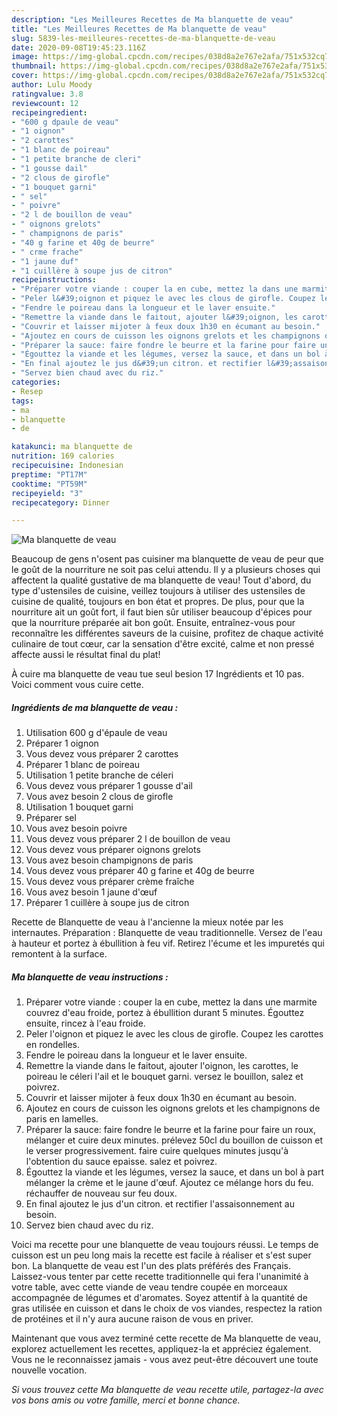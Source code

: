 ```yaml
---
description: "Les Meilleures Recettes de Ma blanquette de veau"
title: "Les Meilleures Recettes de Ma blanquette de veau"
slug: 5839-les-meilleures-recettes-de-ma-blanquette-de-veau
date: 2020-09-08T19:45:23.116Z
image: https://img-global.cpcdn.com/recipes/038d8a2e767e2afa/751x532cq70/ma-blanquette-de-veau-photo-principale-de-la-recette.jpg
thumbnail: https://img-global.cpcdn.com/recipes/038d8a2e767e2afa/751x532cq70/ma-blanquette-de-veau-photo-principale-de-la-recette.jpg
cover: https://img-global.cpcdn.com/recipes/038d8a2e767e2afa/751x532cq70/ma-blanquette-de-veau-photo-principale-de-la-recette.jpg
author: Lulu Moody
ratingvalue: 3.8
reviewcount: 12
recipeingredient:
- "600 g dpaule de veau"
- "1 oignon"
- "2 carottes"
- "1 blanc de poireau"
- "1 petite branche de cleri"
- "1 gousse dail"
- "2 clous de girofle"
- "1 bouquet garni"
- " sel"
- " poivre"
- "2 l de bouillon de veau"
- " oignons grelots"
- " champignons de paris"
- "40 g farine et 40g de beurre"
- " crme frache"
- "1 jaune duf"
- "1 cuillère à soupe jus de citron"
recipeinstructions:
- "Préparer votre viande : couper la en cube, mettez la dans une marmite couvrez d&#39;eau froide, portez à ébullition durant 5 minutes. Égouttez ensuite, rincez à l&#39;eau froide."
- "Peler l&#39;oignon et piquez le avec les clous de girofle. Coupez les carottes en rondelles."
- "Fendre le poireau dans la longueur et le laver ensuite."
- "Remettre la viande dans le faitout, ajouter l&#39;oignon, les carottes, le poireau le céleri l&#39;ail et le bouquet garni. versez le bouillon, salez et poivrez."
- "Couvrir et laisser mijoter à feux doux 1h30 en écumant au besoin."
- "Ajoutez en cours de cuisson les oignons grelots et les champignons de paris en lamelles."
- "Préparer la sauce: faire fondre le beurre et la farine pour faire un roux, mélanger et cuire deux minutes. prélevez 50cl du bouillon de cuisson et le verser progressivement. faire cuire quelques minutes jusqu&#39;à l&#39;obtention du sauce epaisse. salez et poivrez."
- "Égouttez la viande et les légumes, versez la sauce, et dans un bol à part mélanger la crème et le jaune d&#39;œuf. Ajoutez ce mélange hors du feu. réchauffer de nouveau sur feu doux."
- "En final ajoutez le jus d&#39;un citron. et rectifier l&#39;assaisonnement au besoin."
- "Servez bien chaud avec du riz."
categories:
- Resep
tags:
- ma
- blanquette
- de

katakunci: ma blanquette de 
nutrition: 169 calories
recipecuisine: Indonesian
preptime: "PT17M"
cooktime: "PT59M"
recipeyield: "3"
recipecategory: Dinner

---
```



![Ma blanquette de veau](https://img-global.cpcdn.com/recipes/038d8a2e767e2afa/751x532cq70/ma-blanquette-de-veau-photo-principale-de-la-recette.jpg)

Beaucoup de gens n'osent pas cuisiner ma blanquette de veau de peur que le goût de la nourriture ne soit pas celui attendu. Il y a plusieurs choses qui affectent la qualité gustative de ma blanquette de veau! Tout d'abord, du type d'ustensiles de cuisine, veillez toujours à utiliser des ustensiles de cuisine de qualité, toujours en bon état et propres. De plus, pour que la nourriture ait un goût fort, il faut bien sûr utiliser beaucoup d'épices pour que la nourriture préparée ait bon goût. Ensuite, entraînez-vous pour reconnaître les différentes saveurs de la cuisine, profitez de chaque activité culinaire de tout cœur, car la sensation d'être excité, calme et non pressé affecte aussi le résultat final du plat!

<!--inarticleads1-->

À cuire ma blanquette de veau tue seul besion 17 Ingrédients et 10 pas. Voici comment vous cuire cette.

##### Ingrédients de ma blanquette de veau :

1. Utilisation 600 g d&#39;épaule de veau
1. Préparer 1 oignon
1. Vous devez vous préparer 2 carottes
1. Préparer 1 blanc de poireau
1. Utilisation 1 petite branche de céleri
1. Vous devez vous préparer 1 gousse d&#39;ail
1. Vous avez besoin 2 clous de girofle
1. Utilisation 1 bouquet garni
1. Préparer  sel
1. Vous avez besoin  poivre
1. Vous devez vous préparer 2 l de bouillon de veau
1. Vous devez vous préparer  oignons grelots
1. Vous avez besoin  champignons de paris
1. Vous devez vous préparer 40 g farine et 40g de beurre
1. Vous devez vous préparer  crème fraîche
1. Vous avez besoin 1 jaune d&#39;œuf
1. Préparer 1 cuillère à soupe jus de citron


Recette de Blanquette de veau à l&#39;ancienne la mieux notée par les internautes. Préparation : Blanquette de veau traditionnelle. Versez de l&#39;eau à hauteur et portez à ébullition à feu vif. Retirez l&#39;écume et les impuretés qui remontent à la surface. 

<!--inarticleads2-->

##### Ma blanquette de veau instructions :

1. Préparer votre viande : couper la en cube, mettez la dans une marmite couvrez d&#39;eau froide, portez à ébullition durant 5 minutes. Égouttez ensuite, rincez à l&#39;eau froide.
1. Peler l&#39;oignon et piquez le avec les clous de girofle. Coupez les carottes en rondelles.
1. Fendre le poireau dans la longueur et le laver ensuite.
1. Remettre la viande dans le faitout, ajouter l&#39;oignon, les carottes, le poireau le céleri l&#39;ail et le bouquet garni. versez le bouillon, salez et poivrez.
1. Couvrir et laisser mijoter à feux doux 1h30 en écumant au besoin.
1. Ajoutez en cours de cuisson les oignons grelots et les champignons de paris en lamelles.
1. Préparer la sauce: faire fondre le beurre et la farine pour faire un roux, mélanger et cuire deux minutes. prélevez 50cl du bouillon de cuisson et le verser progressivement. faire cuire quelques minutes jusqu&#39;à l&#39;obtention du sauce epaisse. salez et poivrez.
1. Égouttez la viande et les légumes, versez la sauce, et dans un bol à part mélanger la crème et le jaune d&#39;œuf. Ajoutez ce mélange hors du feu. réchauffer de nouveau sur feu doux.
1. En final ajoutez le jus d&#39;un citron. et rectifier l&#39;assaisonnement au besoin.
1. Servez bien chaud avec du riz.


Voici ma recette pour une blanquette de veau toujours réussi. Le temps de cuisson est un peu long mais la recette est facile à réaliser et s&#39;est super bon. La blanquette de veau est l&#39;un des plats préférés des Français. Laissez-vous tenter par cette recette traditionnelle qui fera l&#39;unanimité à votre table, avec cette viande de veau tendre coupée en morceaux accompagnée de légumes et d&#39;aromates. Soyez attentif à la quantité de gras utilisée en cuisson et dans le choix de vos viandes, respectez la ration de protéines et il n&#39;y aura aucune raison de vous en priver. 

<!--inarticleads1-->

<p>
Maintenant que vous avez terminé cette recette de Ma blanquette de veau, explorez actuellement les recettes, appliquez-la et appréciez également. Vous ne le reconnaissez jamais - vous avez peut-être découvert une toute nouvelle vocation.
</p>

<p>
<i>Si vous trouvez cette Ma blanquette de veau recette utile, partagez-la avec vos bons amis ou votre famille, merci et bonne chance.</i>
</p>

